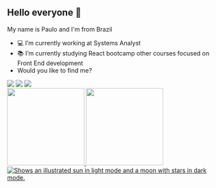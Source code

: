 ## Hello everyone :vulcan_salute:

My name is Paulo and I'm from Brazil
- :computer: I’m currently working at Systems Analyst
- :books: I’m currently studying React bootcamp other courses focused on Front End development
- Would you like to find me?
<div>
<a href="https://instagram.com/paulohenriq19" target="_blank"><img src="https://img.shields.io/badge/-Instagram-%23E4405F?style=for-the-badge&logo=instagram&logoColor=white" target="_blank"></a>
<a href = "mailto:contato@pauloh.pfigueiredo@gmail.com"><img src="https://img.shields.io/badge/Gmail-D14836?style=for-the-badge&logo=gmail&logoColor=white" target="_blank"></a>
<a href="https://www.linkedin.com/in/paulo-henrique-p-figueiredo" target="_blank"><img src="https://img.shields.io/badge/-LinkedIn-%230077B5?style=for-the-badge&logo=linkedin&logoColor=white" target="_blank"></a>   
</div>

<div>
<a href="https://github.com/PauloHenriq19">
<img height="180em" src="https://github-readme-stats.vercel.app/api/top-langs/?username=PauloHenriq19&layout=compact&langs_count=7&theme=dracula"/>
<img height="180em" src="https://github-readme-stats.vercel.app/api?username=PauloHenriq19&show_icons=true&theme=dracula&include_all_commits=true&count_private=true"/>
</div>


<picture>
  <source media="(prefers-color-scheme: dark)" srcset="https://user-images.githubusercontent.com/25423296/163456776-7f95b81a-f1ed-45f7-b7ab-8fa810d529fa.png">
  <source media="(prefers-color-scheme: light)" srcset="https://user-images.githubusercontent.com/25423296/163456779-a8556205-d0a5-45e2-ac17-42d089e3c3f8.png">
  <img alt="Shows an illustrated sun in light mode and a moon with stars in dark mode." src="https://user-images.githubusercontent.com/25423296/163456779-a8556205-d0a5-45e2-ac17-42d089e3c3f8.png">
</picture>

<!---
PauloHenriq19/PauloHenriq19 is a ✨ special ✨ repository because its `README.md` (this file) appears on your GitHub profile.
You can click the Preview link to take a look at your changes.
--->

